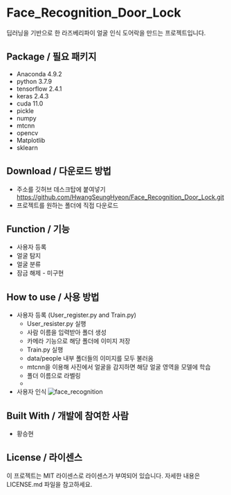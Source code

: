 # Face_Recognition_Door_Lock
딥러닝을 기반으로 한 라즈베리파이 얼굴 인식 도어락을 만드는 프로젝트입니다.


## Package / 필요 패키지
  * Anaconda 4.9.2
  * python 3.7.9
  * tensorflow 2.4.1
  * keras 2.4.3
  * cuda 11.0
  * pickle 
  * numpy
  * mtcnn
  * opencv
  * Matplotlib
  * sklearn
  
## Download / 다운로드 방법
  * 주소를 깃허브 데스크탑에 붙여넣기 https://github.com/HwangSeungHyeon/Face_Recognition_Door_Lock.git
  * 프로젝트를 원하는 폴더에 직접 다운로드

## Function / 기능
  * 사용자 등록
  * 얼굴 탐지
  * 얼굴 분류
  * 잠금 해제 - 미구현

## How to use / 사용 방법
  * 사용자 등록 (User_register.py and Train.py)
      * User_resister.py 실행
      * 사람 이름을 입력받아 폴더 생성
      * 카메라 기능으로 해당 폴더에 이미지 저장
      * Train.py 실행
      * data/people 내부 폴더들의 이미지를 모두 불러옴
      * mtcnn을 이용해 사진에서 얼굴을 감지하면 해당 얼굴 영역을 모델에 학습
      * 폴더 이름으로 라벨링
      * 
  * 사용자 인식
     ![face_recognition](https://user-images.githubusercontent.com/57141923/114179575-21610b80-997a-11eb-9ff2-24f09d2bbef3.png)

 

## Built With / 개발에 참여한 사람
 * 황승현

## License / 라이센스
이 프로젝트는 MIT 라이센스로 라이센스가 부여되어 있습니다. 자세한 내용은 LICENSE.md 파일을 참고하세요.
